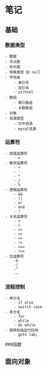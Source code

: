# 笔记

## 基础
### 数据类型
	- 整数
	- 浮点数
	- 布尔值
	- 特殊类型 如 null
	- 字符串
		- 单引号
		- 双引号
		- strhtml
	- 数组
		- 索引数组
		- 关联数组
	- 对象
	- 资源类型
		- 文件资源
		- mysql资源
### 运算符
	- 赋值运算符
		- =
	- 数学运算符
		- +
		- -
		- *
		- /
		- %
	- 逻辑运算符
		- &&
		- ||
		- or
		- and
		- !
	- 关系运算符
		- <
		- > 
		- >=
		- <=
		- ==
		- !=
		- ===
		- !==
	- 位运算符
		-&
		-|
		-^
		-~
### 流程控制
	- 单分支
		- if else
		- switch case
	- 多分支
		- for
		- while
		- do while
	- 跳转到指定代码块
		- goto lab;
###函数


## 面向对象